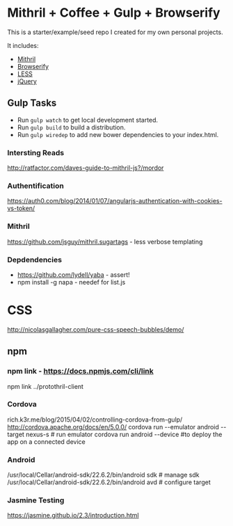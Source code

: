 # Mithril + Coffee + Gulp + Browserify

This is a starter/example/seed repo I created for my own personal projects.

It includes:
  - [Mithril](http://lhorie.github.io/mithril/index.html)
  - [Browserify](http://browserify.org/)
  - [LESS](http://lesscss.org/)
  - [jQuery](http://jquery.com/)

## Gulp Tasks

- Run `gulp watch` to get local development started.
- Run `gulp build` to build a distribution.
- Run `gulp wiredep` to add new bower dependencies to your index.html.

### Intersting Reads
http://ratfactor.com/daves-guide-to-mithril-js?/mordor

### Authentification
https://auth0.com/blog/2014/01/07/angularjs-authentication-with-cookies-vs-token/

### Mithril
https://github.com/jsguy/mithril.sugartags - less verbose templating

### Depdendencies
* https://github.com/lydell/yaba - assert!
* npm install -g napa - needef for list.js

# CSS
http://nicolasgallagher.com/pure-css-speech-bubbles/demo/

## npm
### npm link - https://docs.npmjs.com/cli/link
npm link ../protothril-client

### Cordova
rich.k3r.me/blog/2015/04/02/controlling-cordova-from-gulp/
http://cordova.apache.org/docs/en/5.0.0/
cordova run --emulator android --target nexus-s # run emulator
cordova run android --device  #to deploy the app on a connected device

### Android
/usr/local/Cellar/android-sdk/22.6.2/bin/android sdk # manage sdk
/usr/local/Cellar/android-sdk/22.6.2/bin/android avd # configure target

### Jasmine Testing
https://jasmine.github.io/2.3/introduction.html